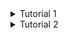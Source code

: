 <details>
<summary>Tutorial 1</summary>
  
## Reflection 1
Dalam mengembangkan fitur delete dan edit, saya dengan senang hati melaporkan bahwa implementasi kode saya memenuhi standar clean code yang telah dipelajari sebelumnya. Dari penamaan efisien hingga penanganan kesalahan yang tepat, fokus saya adalah menciptakan kode yang mudah dipahami dan dipelihara.

Namun, selama pengembangan fitur delete, saya menghadapi tantangan terkait integrasi anotasi `@DeleteMapping` pada controller dengan Thymeleaf. Meskipun saya telah menambahkan atribut `th:method="delete"` pada HTML, Thymeleaf sulit mendeteksi metode DELETE karena kebanyakan mendukung hanya GET dan POST.

Setelah penyelidikan lebih lanjut, saya menyadari bahwa Thymeleaf sebenarnya mendukung berbagai metode HTTP, termasuk DELETE. Tantangan yang saya hadapi lebih terkait dengan konfigurasi server dan kontroler Spring. Saya menemukan solusi dengan menambahkan konfigurasi `spring.mvc.hiddenmethod.filter.enabled=true` di berkas `application.properties`, meskipun penting untuk memastikan server dan kontroler mendukung metode DELETE secara benar.

## Reflection 2
Setelah menulis unit test, saya merasa sebagian besar lebih tenang dan percaya diri dengan hasilnya, sekitar 70%. Namun, ada sekitar 30% dari perasaan saya yang masih meragukan bahwa unit test yang sudah saya kerjakan mungkin belum cukup untuk memverifikasi program dengan sempurna. Saya menyadari bahwa tidak ada jumlah unit test yang pasti harus dibuat dalam sebuah kelas, dan walaupun saya telah mempelajari tentang code coverage, memiliki 100% code coverage pun tidak menjamin bahwa tidak akan ada bug atau kesalahan dalam kode. Meskipun demikian, tingkat code coverage yang tinggi tetap merupakan indikator yang baik untuk kualitas kode, meskipun masih perlu dipertimbangkan dengan cermat.

Setelah saya meninjau kode dari file `CreateProductFunctionalTest.java` yang telah saya kerjakan, saya menyadari bahwa ada beberapa bagian yang kurang menerapkan prinsip clean code. Salah satu contohnya adalah adanya duplikasi kode dalam metode `simulation_createProduct_isCorrect()`, di mana logika yang sama diulang beberapa kali. Hal ini dapat menyebabkan kesulitan dalam pemeliharaan kode, karena jika ada perubahan pada setup atau variabel instance, kita harus memperbarui semua tempat di mana kode tersebut diduplikasi. Solusinya mungkin adalah dengan mengekstrak bagian-bagian tersebut ke dalam metode bantuan yang dapat digunakan kembali, sehingga dapat mengurangi duplikasi kode dan membuat kode menjadi lebih bersih dan mudah dipelihara. Dengan cara ini, kita dapat meningkatkan kebersihan dan kualitas kode serta mempermudah pemeliharaan kode di masa mendatang.

</details>

<details>
<summary>Tutorial 2</summary>
  
## Reflection
Melalui pengalaman langsung saya dalam menerapkan `CI/CD` di kelas, serta evaluasi mendalam terhadap modul tutorial yang diberikan, saya memiliki keyakinan bahwa alur kerja CI/CD yang saya rancang sudah diimplementasikan dengan efektif. Berikut alasan saya :

1. Setiap perubahan kode yang saya commit dan push ke branch di repositori, langsung dilakukan *suite tes* secara otomatis . Hal ini memastikan kode yang terintegrasi tidak terdapat kesalahan atau error, sehingga mengurangi risiko masalah pada *base code* yang ada.

2. Keberadaan *pipeline deployment* membantu perubahan yang berhasil melewati tes otomatis segera diterapkan ke lingkungan produksi, termasuk penerapan skor dan analisis kualitas kode melalui **SonarCloud**. Selain itu, layanan PaaS seperti **Koyeb** juga terintegrasi ke dalam alur kerja ini, menandakan bahwa implementasi saya mencakup aspek-aspek penting dari *delivery code* hingga ke tahap produksi.

3. Proses *deployment* ke platform PaaS **Koyeb** memungkinkan rilis fitur baru yang lancar tanpa perlu melakukan konfigurasi atau perbaikan yang rumit secara manual.

Semua ini menegaskan bahwa kami telah berhasil mengadopsi prinsip-prinsip CI/CD dengan baik, memastikan bahwa aplikasi kami dapat berkembang secara dinamis dan responsif terhadap perubahan kebutuhan pengembangan serta ekspektasi pengguna.

</details>

